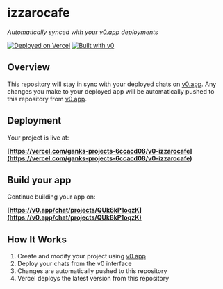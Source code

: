 # izzarocafe

*Automatically synced with your [v0.app](https://v0.app) deployments*

[![Deployed on Vercel](https://img.shields.io/badge/Deployed%20on-Vercel-black?style=for-the-badge&logo=vercel)](https://vercel.com/ganks-projects-6ccacd08/v0-izzarocafe)
[![Built with v0](https://img.shields.io/badge/Built%20with-v0.app-black?style=for-the-badge)](https://v0.app/chat/projects/QUk8kP1oqzK)

## Overview

This repository will stay in sync with your deployed chats on [v0.app](https://v0.app).
Any changes you make to your deployed app will be automatically pushed to this repository from [v0.app](https://v0.app).

## Deployment

Your project is live at:

**[https://vercel.com/ganks-projects-6ccacd08/v0-izzarocafe](https://vercel.com/ganks-projects-6ccacd08/v0-izzarocafe)**

## Build your app

Continue building your app on:

**[https://v0.app/chat/projects/QUk8kP1oqzK](https://v0.app/chat/projects/QUk8kP1oqzK)**

## How It Works

1. Create and modify your project using [v0.app](https://v0.app)
2. Deploy your chats from the v0 interface
3. Changes are automatically pushed to this repository
4. Vercel deploys the latest version from this repository